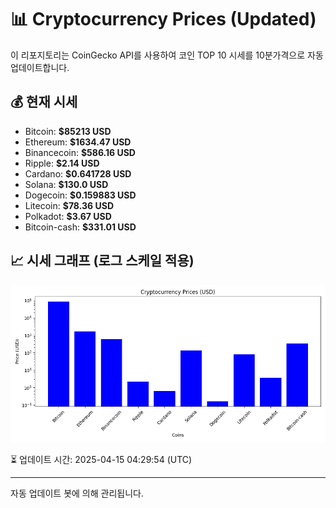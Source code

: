 
# 📊 Cryptocurrency Prices (Updated)

이 리포지토리는 CoinGecko API를 사용하여 코인 TOP 10 시세를 10분가격으로 자동 업데이트합니다.

## 💰 현재 시세
- Bitcoin: **$85213 USD**
- Ethereum: **$1634.47 USD**
- Binancecoin: **$586.16 USD**
- Ripple: **$2.14 USD**
- Cardano: **$0.641728 USD**
- Solana: **$130.0 USD**
- Dogecoin: **$0.159883 USD**
- Litecoin: **$78.36 USD**
- Polkadot: **$3.67 USD**
- Bitcoin-cash: **$331.01 USD**

## 📈 시세 그래프 (로그 스케일 적용)
![Crypto Prices](crypto_prices.png)

⏳ 업데이트 시간: 2025-04-15 04:29:54 (UTC)

---
자동 업데이트 봇에 의해 관리됩니다.
